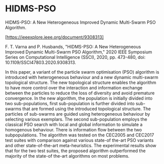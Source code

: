 # HIDMS-PSO
HIDMS-PSO: A New Heterogeneous Improved Dynamic Multi-Swarm PSO Algorithm.

[https://ieeexplore.ieee.org/document/9308313]

F. T. Varna and P. Husbands, "HIDMS-PSO: A New Heterogeneous Improved Dynamic Multi-Swarm PSO Algorithm," 2020 IEEE Symposium Series on Computational Intelligence (SSCI), 2020, pp. 473-480, doi: 10.1109/SSCI47803.2020.9308313.

In this paper, a variant of the particle swarm optimisation (PSO) algorithm is introduced with heterogeneous behaviour and a new dynamic multi-swarm topological structure. The new topological structure enables the algorithm to have more control over the interaction and information exchange between the particles to reduce the loss of diversity and avoid premature convergence. In the new algorithm, the population is initially divided into two sub-populations, first sub-population is further divided into sub-swarms that are formed using the introduced topological structure. The particles of sub-swarms are guided using heterogeneous behaviour by selecting various exemplars. The second sub-population employs the classical PSO search with local and global information to simulate a homogenous behaviour. There is information flow between the two subpopulations. The algorithm was tested on the CEC2005 and CEC2017 test suites with comparison against various state-of the-art PSO variants and other state-of-the-art meta-heuristics. The experimental results show that for the two test suites, the proposed algorithm outperformed the majority of the state-of the-art algorithms on most problems.
